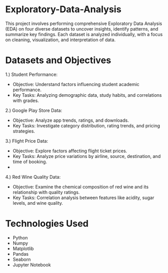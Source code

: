 # Exploratory-Data-Analysis
This project involves performing comprehensive Exploratory Data Analysis (EDA) on four diverse datasets to uncover insights, identify patterns, and summarize key findings. Each dataset is analyzed individually, with a focus on cleaning, visualization, and interpretation of data.

# Datasets and Objectives
1.) Student Performance:

- Objective: Understand factors influencing student academic performance.
- Key Tasks: Analyzing demographic data, study habits, and correlations with grades.
  
2.) Google Play Store Data:

- Objective: Analyze app trends, ratings, and downloads.
- Key Tasks: Investigate category distribution, rating trends, and pricing strategies.
  
3.) Flight Price Data:

- Objective: Explore factors affecting flight ticket prices.
- Key Tasks: Analyze price variations by airline, source, destination, and time of booking.
- 
4.) Red Wine Quality Data:

- Objective: Examine the chemical composition of red wine and its relationship with quality ratings.
- Key Tasks: Correlation analysis between features like acidity, sugar levels, and wine quality.

# Technologies Used
- Python
- Numpy
- Matplotlib
- Pandas
- Seaborn
- Jupyter Notebook
